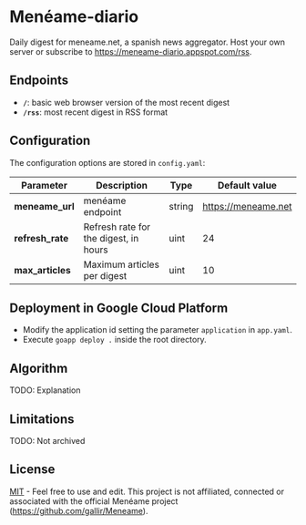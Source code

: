 # Menéame-diario
Daily digest for meneame.net, a spanish news aggregator.
Host your own server or subscribe to https://meneame-diario.appspot.com/rss.

Endpoints
---------

* **```/```**: basic web browser version of the most recent digest
* **```/rss```**: most recent digest in RSS format

Configuration
-------------

The configuration options are stored in ```config.yaml```:

Parameter | Description | Type | Default value
--- | --- | --- | ---
**meneame_url** | menéame endpoint | string | https://meneame.net
**refresh_rate** | Refresh rate for the digest, in hours | uint | 24
**max_articles** | Maximum articles per digest | uint | 10

Deployment in Google Cloud Platform
-----------------------------------

* Modify the application id setting the parameter ```application``` in ```app.yaml```.
* Execute ```goapp deploy .``` inside the root directory.

Algorithm
---------
TODO: Explanation

Limitations
-----------
TODO: Not archived

License
-------
[MIT](LICENSE) - Feel free to use and edit.
This project is not affiliated, connected or associated with the official Menéame project (https://github.com/gallir/Meneame).
